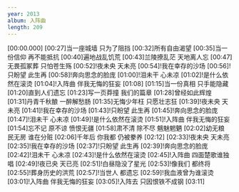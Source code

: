 ```yaml
---
year: 2013
album: 入阵曲
length: 209
---
```

[00:00.000]
[00:27]当一座城墙 只为了阻挡
[00:32]所有自由渴望
[00:35]当一份信仰 再不能抵抗
[00:40]遍地战乱饥荒
[00:43]兰陵撩乱茫 天地离人忘
[00:47]无畏孤冢葬 只怕苍生殇
[00:52]!夜未央 天未亮
[00:54]!我在幸存的沙场
[00:56]!只盼望 此生再
[00:58]!奔向思念的脸庞
[01:00]!泪未干 心未凉
[01:02]!是什么依然在滚烫
[01:04]!入阵曲 伴我无悔的狂妄
[01:08]
[01:15]当一份真相 只手能隐藏
[01:20]直到人们遗忘
[01:23]写一页莽撞 我们的篇章
[01:28]曾经如此辉煌
[01:31]丹青千秋酿 一醉解愁肠
[01:35]无悔少年枉 只愿壮志狂
[01:39]!夜未央 天未亮
[01:41]!我在幸存的沙场
[01:43]!只盼望 此生再
[01:45]!奔向思念的脸庞
[01:47]!泪未干 心未凉
[01:49]!是什么依然在滚烫
[01:51]!入阵曲 伴我无悔的狂妄
[01:54]忘不记 原不谅 愤恨无疆
[01:58]肃不清 除不尽 魑魅魍魉
[02:02]幼无粮 民无房 谁在分赃
[02:06]千年后 你我都 仍被豢养
[02:12]
[02:33]!夜未央 天未亮
[02:35]!我在幸存的沙场
[02:37]!只盼望 此生再
[02:39]!奔向思念的脸庞
[02:42]!泪未干 心未凉
[02:43]!是什么依然在滚烫
[02:45]!入阵曲 四面楚歌谁独唱
[02:49]!夜已央 天已亮
[02:51]!白昼隐没了星光
[02:53]!像我们 都终将
[02:55]!葬身历史的洪荒
[02:57]!当世人 都遗忘
[02:59]!我血液曾为谁滚烫
[03:01]!入阵曲 伴我无悔的狂妄
[03:05]!入阵去 只因恨铁不成钢
[03:11]